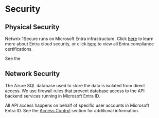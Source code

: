 # Security

## Physical Security

Netwrix 1Secure runs on Microsoft Entra infrastructure. Click [here](https://azure.microsoft.com/en-us/overview/trusted-cloud/) to learn more about Entra cloud security, or click [here](https://azure.microsoft.com/en-us/overview/trusted-cloud/compliance/) to view all Entra compliance certifications.

See the

## Network Security

The Azure SQL database used to store the data is isolated from direct access. We use firewall rules that prevent database access to the API backend services running in Microsoft Entra ID.

All API access happens on behalf of specific user accounts in Microsoft Entra ID. See the [Access Control](/docs/1secure/1secure/security/accesscontrol.md) section for additional information.

